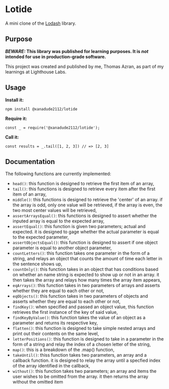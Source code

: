 # Lotide

A mini clone of the [Lodash](https://lodash.com) library.

## Purpose

**_BEWARE:_ This library was published for learning purposes. It is _not_ intended for use in production-grade software.**

This project was created and published by me, Thomas Azran, as part of my learnings at Lighthouse Labs. 

## Usage

**Install it:**

`npm install @xanadude2112/lotide`

**Require it:**

`const _ = require('@xanadude2112/lotide');`

**Call it:**

`const results = _.tail([1, 2, 3]) // => [2, 3]`

## Documentation

The following functions are currently implemented:

* `head()`: this function is designed to retrieve the first item of an array, 
* `tail()`: this functions is designed to retrieve every item after the first item of an array, 
* `middle()`: this functions is designed to retrieve the 'center' of an array. if the array is odd, only one value will be retrieved, if the array is even, the two most center values will be retrieved,
* `assertArraysEqual()`: this functions is designed to assert whether the inputed array is equal to the expected array,
* `assertEqual()`: this function is given two parameters; actual and expected. it is designed to gage whether the actual parameter is equal to the expected parameter,
* `assertObjectsEqual()`: this function is designed to assert if one object parameter is equal to another object parameter,
* `countLetters()`: this function takes one parameter in the form of a string, and relays an object that counts the amount of time each letter in the sentence shows up,
* `countOnly()`: this function takes in an object that has conditions based on whether an name string is expected to show up or not in an array. it then takes the array and relays how many times the array item appears,
* `eqArrays()`: this function takes in two parameters of arrays and asserts whether they are equal to each other or not,
* `eqObjects()`: this function takes in two parameters of objects and asserts whether they are equal to each other or not,
* `findKey()`: when specified and passed an object value, this function retrieves the first instance of the key of said value,
* `findKeyByValue()`: this function takes the value of an object as a parameter and returns its respective key,
* `flatten()`: this function is designed to take simple nested arrays and print out their contents on the same level,
* `letterPositions()`: this function is designed to take in a parameter in the form of a string and relay the index of a chosen letter of the string,
* `map()`: this is a breakdown of the .map() function,
* `takeUntil()`: thiss function takes two parameters, an array and a callback function. it is designed to relay the array until a specfied index of the array identified in the callback,
* `without()`: this function takes two parameters; an array and items the user wishes to be omitted from the array. it then returns the array without the omitted item  
